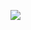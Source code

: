 [![](https://github-readme-stats.vercel.app/api?username=yulia633)](https://github.com/yulia633)
<!---
yulia633/yulia633 is a ✨ special ✨ repository because its `README.md` (this file) appears on your GitHub profile.
You can click the Preview link to take a look at your changes.
--->
